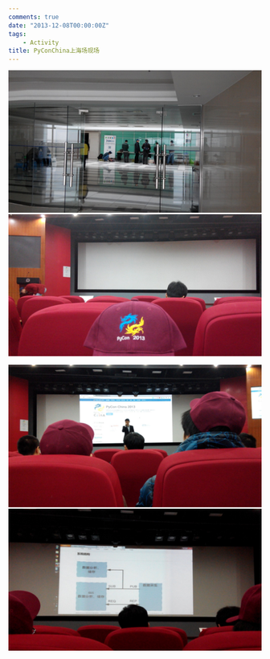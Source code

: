 ```yaml
---
comments: true
date: "2013-12-08T00:00:00Z"
tags:
    - Activity
title: PyConChina上海场现场
---
```


![开始前](media/wpid-IMG_20131208_083244.jpg) ![帽子](media/wpid-IMG_20131208_083852.jpg)    

![s](media/wpid-IMG_20131208_092259.jpg) ![t](media/wpid-IMG_20131208_094233.jpg)  